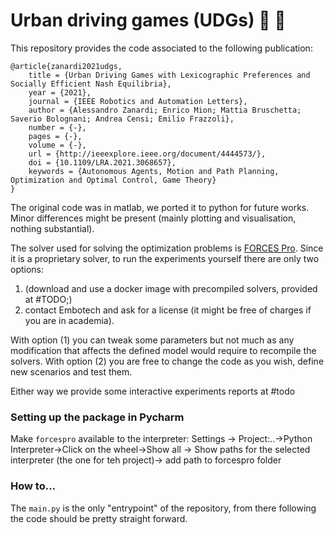 # Urban driving games (UDGs) :red_car: :blue_car:

This repository provides the code associated to the following publication:
```
@article{zanardi2021udgs,
    title = {Urban Driving Games with Lexicographic Preferences and Socially Efficient Nash Equilibria},
    year = {2021},
    journal = {IEEE Robotics and Automation Letters},
    author = {Alessandro Zanardi; Enrico Mion; Mattia Bruschetta; Saverio Bolognani; Andrea Censi; Emilio Frazzoli},
    number = {-},
    pages = {-},
    volume = {-},
    url = {http://ieeexplore.ieee.org/document/4444573/},
    doi = {10.1109/LRA.2021.3068657},
    keywords = {Autonomous Agents, Motion and Path Planning, Optimization and Optimal Control, Game Theory}
}
```
The original code was in matlab, we ported it to python for future works.
Minor differences might be present (mainly plotting and visualisation, nothing substantial). 


The solver used for solving the optimization problems is [FORCES Pro](https://www.embotech.com/products/forcespro/overview/). 
Since it is a proprietary solver, to run the experiments yourself there are only two options:

1. (download and use a docker image with precompiled solvers, provided at #TODO;)
2. contact Embotech and ask for a license (it might be free of charges if you are in academia).

With option (1) you can tweak some parameters but not much as any modification that affects the defined model would require to recompile the solvers.
With option (2) you are free to change the code as you wish, define new scenarios and test them.

Either way we provide some interactive experiments reports at #todo

### Setting up the package in Pycharm
Make `forcespro` available to the interpreter: 
Settings -> Project:..->Python Interpreter->Click on the wheel->Show all -> Show paths for the selected interpreter (the one for teh project)-> add path to forcespro folder

### How to...
The `main.py` is the only "entrypoint" of the repository, from there following the code should be pretty straight forward.
